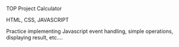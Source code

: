 TOP Project Calculator

HTML, CSS, JAVASCRIPT

Practice implementing Javascript event handling, simple operations, displaying result, etc....
